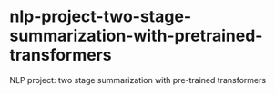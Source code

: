 # nlp-project-two-stage-summarization-with-pretrained-transformers
NLP project: two stage summarization with pre-trained transformers
